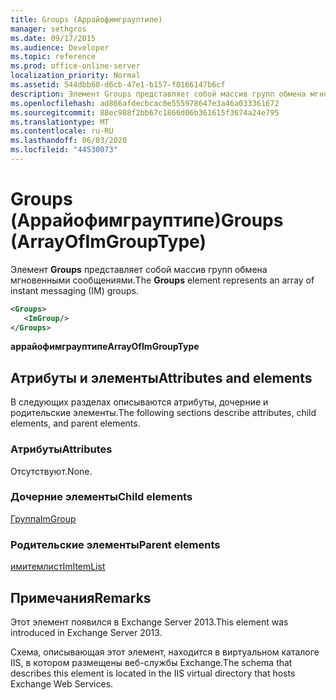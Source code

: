 ```yaml
---
title: Groups (Аррайофимграуптипе)
manager: sethgros
ms.date: 09/17/2015
ms.audience: Developer
ms.topic: reference
ms.prod: office-online-server
localization_priority: Normal
ms.assetid: 544dbb60-d6cb-47e1-b157-f0166147b6cf
description: Элемент Groups представляет собой массив групп обмена мгновенными сообщениями.
ms.openlocfilehash: ad866afdecbcac0e555978647e3a46a033361672
ms.sourcegitcommit: 88ec988f2bb67c1866d06b361615f3674a24e795
ms.translationtype: MT
ms.contentlocale: ru-RU
ms.lasthandoff: 06/03/2020
ms.locfileid: "44530073"
---
```

# <a name="groups-arrayofimgrouptype"></a><span data-ttu-id="e6c00-103">Groups (Аррайофимграуптипе)</span><span class="sxs-lookup"><span data-stu-id="e6c00-103">Groups (ArrayOfImGroupType)</span></span>

<span data-ttu-id="e6c00-104">Элемент **Groups** представляет собой массив групп обмена мгновенными сообщениями.</span><span class="sxs-lookup"><span data-stu-id="e6c00-104">The **Groups** element represents an array of instant messaging (IM) groups.</span></span> 
  
```XML
<Groups>
   <ImGroup/>
</Groups>
```

<span data-ttu-id="e6c00-105">**аррайофимграуптипе**</span><span class="sxs-lookup"><span data-stu-id="e6c00-105">**ArrayOfImGroupType**</span></span>

## <a name="attributes-and-elements"></a><span data-ttu-id="e6c00-106">Атрибуты и элементы</span><span class="sxs-lookup"><span data-stu-id="e6c00-106">Attributes and elements</span></span>

<span data-ttu-id="e6c00-107">В следующих разделах описываются атрибуты, дочерние и родительские элементы.</span><span class="sxs-lookup"><span data-stu-id="e6c00-107">The following sections describe attributes, child elements, and parent elements.</span></span>
  
### <a name="attributes"></a><span data-ttu-id="e6c00-108">Атрибуты</span><span class="sxs-lookup"><span data-stu-id="e6c00-108">Attributes</span></span>

<span data-ttu-id="e6c00-109">Отсутствуют.</span><span class="sxs-lookup"><span data-stu-id="e6c00-109">None.</span></span>
  
### <a name="child-elements"></a><span data-ttu-id="e6c00-110">Дочерние элементы</span><span class="sxs-lookup"><span data-stu-id="e6c00-110">Child elements</span></span>

[<span data-ttu-id="e6c00-111">Группа</span><span class="sxs-lookup"><span data-stu-id="e6c00-111">ImGroup</span></span>](imgroup.md)
  
### <a name="parent-elements"></a><span data-ttu-id="e6c00-112">Родительские элементы</span><span class="sxs-lookup"><span data-stu-id="e6c00-112">Parent elements</span></span>

[<span data-ttu-id="e6c00-113">имитемлист</span><span class="sxs-lookup"><span data-stu-id="e6c00-113">ImItemList</span></span>](imitemlist.md)
  
## <a name="remarks"></a><span data-ttu-id="e6c00-114">Примечания</span><span class="sxs-lookup"><span data-stu-id="e6c00-114">Remarks</span></span>

<span data-ttu-id="e6c00-115">Этот элемент появился в Exchange Server 2013.</span><span class="sxs-lookup"><span data-stu-id="e6c00-115">This element was introduced in Exchange Server 2013.</span></span>
  
<span data-ttu-id="e6c00-116">Схема, описывающая этот элемент, находится в виртуальном каталоге IIS, в котором размещены веб-службы Exchange.</span><span class="sxs-lookup"><span data-stu-id="e6c00-116">The schema that describes this element is located in the IIS virtual directory that hosts Exchange Web Services.</span></span>
  

